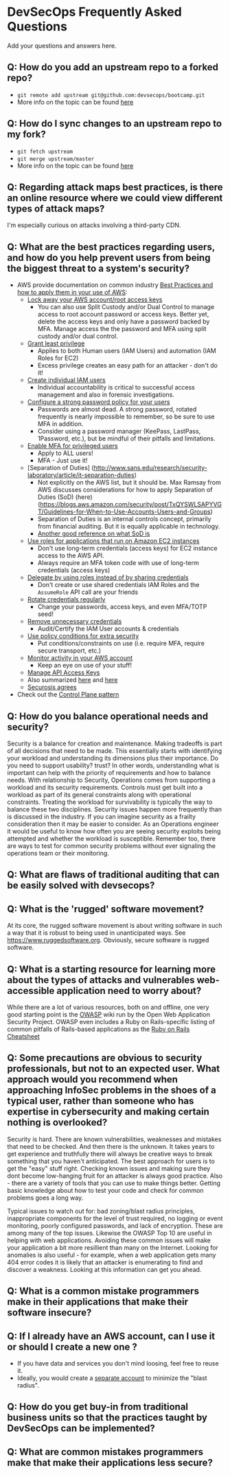 # DevSecOps Frequently Asked Questions

Add your questions and answers here.

## Q: How do you add an upstream repo to a forked repo?
* `git remote add upstream git@github.com:devsecops/bootcamp.git`
* More info on the topic can be found [here](https://help.github.com/articles/configuring-a-remote-for-a-fork/)

## Q: How do I sync changes to an upstream repo to my fork?
* `git fetch upstream`
* `git merge upstream/master`
* More info on the topic can be found [here](https://help.github.com/articles/syncing-a-fork/)

## Q: Regarding attack maps best practices, is there an online resource where we could view different types of attack maps?
I'm especially curious on attacks involving a third-party CDN.

## Q: What are the best practices regarding users, and how do you help prevent users from being the biggest threat to a system's security?
* AWS provide documentation on common industry [Best Practices and how to apply them in your use of AWS](http://docs.aws.amazon.com/IAM/latest/UserGuide/best-practices.html):
  * [Lock away your AWS account/root access keys](http://docs.aws.amazon.com/IAM/latest/UserGuide/best-practices.html#lock-away-credentials)
    * You can also use  Split Custody and/or Dual Control to manage access to root account password or access keys. Better yet, delete the access keys and only have a password backed by MFA.  Manage access the the password and MFA using split custody and/or dual control.
  * [Grant least privilege](http://docs.aws.amazon.com/IAM/latest/UserGuide/best-practices.html#grant-least-privilege)
    * Applies to both Human users (IAM Users) and automation (IAM Roles for EC2)
    * Excess privilege creates an easy path for an attacker - don't do it!
  * [Create individual IAM users](http://docs.aws.amazon.com/IAM/latest/UserGuide/best-practices.html#create-iam-users)
    * Individual accountability is critical to successful access management and also in forensic investigations.
  * [Configure a strong password policy for your users](http://docs.aws.amazon.com/IAM/latest/UserGuide/best-practices.html#configure-strong-password-policy)
    * Passwords are almost dead.  A strong password, rotated frequently is nearly impossible to remember, so be sure to use MFA in addition.
    * Consider using a password manager (KeePass, LastPass, 1Password, etc.), but be mindful of their pitfalls and limitations.
  * [Enable MFA for privileged users](http://docs.aws.amazon.com/IAM/latest/UserGuide/best-practices.html#enable-mfa-for-privileged-users)
    * Apply to ALL users!
    * MFA - Just use it!
  * [Separation of Duties] (http://www.sans.edu/research/security-laboratory/article/it-separation-duties)
    * Not explicitly on the AWS list, but it should be.  Max Ramsay from AWS discusses considerations for how to apply Separation of Duties (SoD) (here)(https://blogs.aws.amazon.com/security/post/TxQYSWLSAPYVGT/Guidelines-for-When-to-Use-Accounts-Users-and-Groups)
    * Separation of Duties is an internal controls concept, primarily from financial auditing.  But it is equally applicable in technology.
    * [Another good reference on what SoD is](http://szabo.best.vwh.net/separationofduties.html)
  * [Use roles for applications that run on Amazon EC2 instances](http://docs.aws.amazon.com/IAM/latest/UserGuide/best-practices.html#use-roles-with-ec2)
    * Don't use long-term credentials (access keys) for EC2 instance access to the AWS API.
    * Always require an MFA token code with use of long-term credentials (access keys)
  * [Delegate by using roles instead of by sharing credentials](http://docs.aws.amazon.com/IAM/latest/UserGuide/best-practices.html#delegate-using-roles)
    * Don't create or use shared credentials
    IAM Roles and the `AssumeRole` API call are your friends
  * [Rotate credentials regularly](http://docs.aws.amazon.com/IAM/latest/UserGuide/best-practices.html#rotate-credentials)
    * Change your passwords, access keys, and even MFA/TOTP seed!
  * [Remove unnecessary credentials](http://docs.aws.amazon.com/IAM/latest/UserGuide/best-practices.html#remove-credentials)
    * Audit/Certify the IAM User accounts & credentials
  * [Use policy conditions for extra security](http://docs.aws.amazon.com/IAM/latest/UserGuide/best-practices.html#use-policy-conditions)
    * Put conditions/constraints on use (i.e. require MFA, require secure transport, etc.)
  * [Monitor activity in your AWS account](http://docs.aws.amazon.com/IAM/latest/UserGuide/best-practices.html#keep-a-log)
    * Keep an eye on use of your stuff!
  * [Manage API Access Keys](http://docs.aws.amazon.com/general/latest/gr/aws-access-keys-best-practices.html)
  * Also summarized [here](http://blogs.aws.amazon.com/security/post/Tx2OB7YGHMB7WCM/Adhere-to-IAM-Best-Practices-in-2016) and [here](http://blogs.aws.amazon.com/security/post/TxQYSWLSAPYVGT/Guidelines-for-when-to-use-Accounts-Users-and-Groups)
  * [Securosis agrees](https://securosis.com/blog/security-best-practices-for-amazon-web-services)
* Check out the [Control Plane pattern](https://github.com/devsecops/controlplane)

## Q: How do you balance operational needs and security?
Security is a balance for creation and maintenance.  Making tradeoffs is part of all decisions that need to be made.  This essentially starts with identifying your workload and understanding its dimensions plus their importance.  Do you need to support usability? trust? In other words, understanding what is important can help with the priority of requirements and how to balance needs.  With relationship to Security, Operations comes from supporting a workload and its security requirements.  Controls must get built into a workload as part of its general constraints along with operational constraints.  Treating the workload for survivability is typically the way to balance these two disciplines.  Security issues happen more frequently than is discussed in the industry.  If you can imagine security as a frailty consideration then it may be easier to consider. As an Operations engineer it would be useful to know how often you are seeing security exploits being attempted and whether the workload is susceptible.  Remember too, there are ways to test for common security problems without ever signaling the operations team or their monitoring.

## Q: What are flaws of traditional auditing that can be easily solved with devsecops?

## Q: What is the 'rugged' software movement?
At its core, the rugged software movement is about writing software in such a way that it is robust to being used in unanticipated ways.  See https://www.ruggedsoftware.org.  Obviously, secure software is rugged software.

## Q: What is a starting resource for learning more about the types of attacks and vulnerables web-accessible application need to worry about?
While there are a lot of various resources, both on and offline, one very good starting point is the [OWASP](https://www.owasp.org) wiki run by the Open Web Application Security Project.
OWASP even includes a Ruby on Rails-specific listing of common pitfalls of Rails-based applications as the [Ruby on Rails Cheatsheet](https://www.owasp.org/index.php/Ruby_on_Rails_Cheatsheet)

## Q: Some precautions are obvious to security professionals, but not to an expected user. What approach would you recommend when approaching InfoSec problems in the shoes of a typical user, rather than someone who has expertise in cybersecurity and making certain nothing is overlooked?
Security is hard.  There are known vulnerabilities, weaknesses and mistakes that need to be checked.  And then there is the unknown.  It takes years to get experience and truthfully there will always be creative ways to break something that you haven't anticipated.  The best approach for users is to get the "easy" stuff right.  Checking known issues and making sure they dont become low-hanging fruit for an attacker is always good practice.  Also - there are a variety of tools that you can use to make things better.  Getting basic knowledge about how to test your code and check for common problems goes a long way.

Typical issues to watch out for: bad zoning/blast radius principles, inappropriate components for the level of trust required, no logging or event monitoring, poorly configured passwords, and lack of encryption.  These are among many of the top issues.  Likewise the OWASP Top 10 are useful in helping with web applications.  Avoiding these common issues will make your application a bit more resillient than many on the Internet.  Looking for anomalies is also useful - for example, when a web application gets many 404 error codes it is likely that an attacker is enumerating to find and discover a weakness.  Looking at this information can get you ahead.

## Q: What is a common mistake programmers make in their applications that make their software insecure?

## Q: If I already have an AWS account, can I use it or should I create a new one ?
* If you have data and services you don't mind loosing, feel free to reuse it.
* Ideally, you would create a [separate account](http://docs.aws.amazon.com/awsaccountbilling/latest/aboutv2/con-bill-tasks.html) to minimize the "blast radius".

## Q: How do you get buy-in from traditional business units so that the practices taught by DevSecOps can be implemented?

## Q: What are common mistakes programmers make that make their applications less secure?
